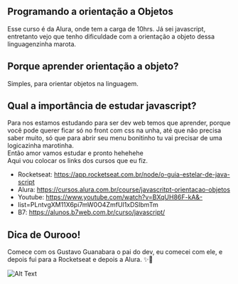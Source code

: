 ## Programando a orientação a Objetos

Esse curso é da Alura, onde tem a carga de 10hrs.
Já sei javascript, entretanto vejo que tenho dificuldade com a orientação a objeto dessa linguagenzinha marota.

## Porque aprender orientação a objeto?

Simples, para orientar objetos na linguagem.

## Qual a importância de estudar javascript?

Para nos estamos estudando para ser dev web temos que aprender, porque você pode querer ficar só no front com css na unha, até que não precisa saber muito, só que para abrir seu menu bonitinho tu vai precisar de uma logicazinha marotinha.<br>
Então amor vamos estudar e pronto hehehehe <br>
Aqui vou colocar os links dos cursos que eu fiz.<br>

- Rocketseat: https://app.rocketseat.com.br/node/o-guia-estelar-de-java-script
- Alura: https://cursos.alura.com.br/course/javascritpt-orientacao-objetos
- Youtube: https://www.youtube.com/watch?v=BXqUH86F-kA&-
- list=PLntvgXM11X6pi7mW0O4ZmfUI1xDSIbmTm
- B7: https://alunos.b7web.com.br/curso/javascript/

## Dica de Ourooo!

Comece com os Gustavo Guanabara o pai do dev, eu comecei com ele, e depois fui para a Rocketseat e depois a Alura. ✨🎈

![Alt Text](https://media.giphy.com/media/l4Ep4XOZVkhKziCGs/giphy.gif)

